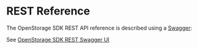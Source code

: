 # REST Reference

The OpenStorage SDK REST API reference is described using a [Swagger](https://swagger.io):

See [OpenStorage SDK REST Swagger UI](https://libopenstorage.github.io/w/swagger-ui)
